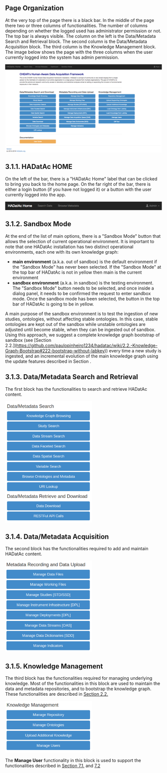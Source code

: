 ## Page Organization

At the very top of the page there is a black bar. In the middle of the page there two or three columns of functionalities. The number of columns depending on whether the logged used has administrator permission or not. The top bar is always visible. The column on the left is the Data/Metadata Search and Retrieval block. The second column is the Data/Metadata Acquisition block. The third column is the Knowledge Management block. The image below shows the page with the three columns when the user currently logged into the system has admin permission. 

![](https://raw.githubusercontent.com/paulopinheiro1234/hadatac-screenshots/master/Sec3/home-page.png)

## 3.1.1. HADatAc HOME

On the left of the bar, there is a "HADatAc Home" label that can be clicked to bring you back to the home page. On the far right of the bar, there is either a login button (if you have not logged it) or a button with the user currently logged into the app. 

![](https://raw.githubusercontent.com/paulopinheiro1234/hadatac-screenshots/master/Sec3/top-bar.png)

## 3.1.2. Sandbox Mode

At the end of the list of main options, there is a "Sandbox Mode" button that allows the selection of current operational environment. It is important to note that one HADatAc installation has two distinct operational environments, each one with its own knowledge graph:

* __main environment__ (a.k.a. out of sandbox) is the default environment if the "Sandbox Mode" has never been selected. If the "Sandbox Mode" at the top bar of HADatAc is not in yellow then main is the current environment
* __sandbox environment__ (a.k.a. in sandbox) is the testing environment. The "Sandbox Mode" button needs to be selected, and once inside a dialog panel, it needs to be confirmed the request to enter sandbox mode. Once the sandbox mode has been selected, the button in the top bar of HADatAc is going to be in yellow.

A main purpose of the sandbox environment is to test the ingestion of new studies, ontologies, without affecting stable ontologies. In this case, stable ontologies are kept out of the sandbox while unstable ontologies are adjusted until become stable, when they can be ingested out of sandbox. Using this approach, we suggest a complete knowledge graph bootstrap of sandbox (see [Section 2.2.])https://github.com/paulopinheiro1234/hadatac/wiki/2.2.-Knowledge-Graph-Bootstrap#222-bootstrap-without-labkey)) every time a new study is ingested, and an incremental evolution of the main knowledge graph using the update features described in Section . 

## 3.1.3. Data/Metadata Search and Retrieval

The first block has the functionalities to search and retrieve HADatAc content. 

<img src="https://raw.githubusercontent.com/paulopinheiro1234/hadatac-screenshots/master/Sec3/MainSearchColumn.png" width="280">

## 3.1.4. Data/Metadata Acquisition

The second block has the functionalities required to add and maintain HADatAc content. 

<img src="https://raw.githubusercontent.com/paulopinheiro1234/hadatac-screenshots/master/Sec3/MainInputColumn.png" width="280">

## 3.1.5. Knowledge Management

The third block has the functionalities required for managing underlying knowledge. Most of the functionalities in this block are used to maintain the data and metadata repositories, and to bootstrap the knowledge graph. These functionalities are described in [Section 2.2.](https://github.com/paulopinheiro1234/hadatac/wiki/2.2.-Knowledge-Graph-Bootstrap) 

<img src="https://raw.githubusercontent.com/paulopinheiro1234/hadatac-screenshots/master/Sec3/MainKnowledgeColumn.png" width="280">

The __Manage User__ functionality in this block is used to support the functionalities described in [Section 7.1.](https://github.com/paulopinheiro1234/hadatac/wiki/7.1.-Access-Network) and [7.2](https://github.com/paulopinheiro1234/hadatac/wiki/7.2.-User-Status,-Categories-and-Access-Permissions) 

